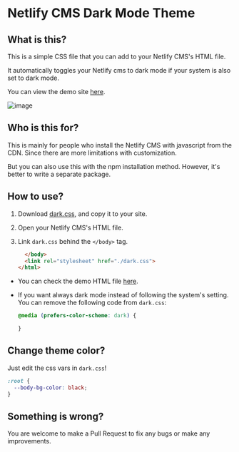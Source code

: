 # Netlify CMS Dark Mode Theme

## What is this?

This is a simple CSS file that you can add to your Netlify CMS's HTML file.

It automatically toggles your Netlify cms to dark mode if your system is also set to dark mode.

You can view the demo site [here](https://nats-ji.github.io/netlify-cms-dark/).

![image](https://user-images.githubusercontent.com/13299626/110656997-708d1280-81fb-11eb-8c50-a9bd35596a82.png)

## Who is this for?

This is mainly for people who install the Netlify CMS with javascript from the CDN. Since there are more limitations with customization.

But you can also use this with the npm installation method. However, it's better to write a separate package.

## How to use?

1. Download [dark.css](https://github.com/Nats-ji/netlify-cms-dark/blob/master/dark.css), and copy it to your site.

2. Open your Netlify CMS's HTML file.

3. Link `dark.css` behind the `</body>` tag.
   ```html
     </body>
     <link rel="stylesheet" href="./dark.css">
   </html>
   ```
   
- You can check the demo HTML file [here](https://github.com/Nats-ji/netlify-cms-dark/blob/gh-pages/index.html).

- If you want always dark mode instead of following the system's setting. You can remove the following code from `dark.css`:
   ```css
   @media (prefers-color-scheme: dark) {
   
   }
   ```
   
## Change theme color?

Just edit the css vars in `dark.css`!
```css
:root {
  --body-bg-color: black;
}
```

## Something is wrong?

You are welcome to make a Pull Request to fix any bugs or make any improvements.
